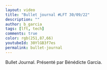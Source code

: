 ```yaml
---
layout: video
title: "Bullet journal #LFT 30/09/22"
description: ""
author: b_garcia
tags: [lft, tech]
comments: true
color: rgb(251,87,66)
youtubeId: 30YlGB3f7es
permalink: bullet-journal
---
```


Bullet Journal.
Présenté par Bénédicte Garcia.
